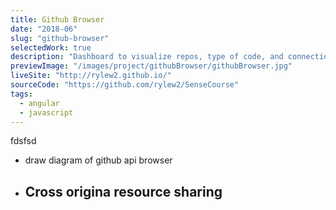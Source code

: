 ```yaml
---
title: Github Browser
date: "2018-06"
slug: "github-browser"
selectedWork: true
description: "Dashboard to visualize repos, type of code, and connections to other repos."
previewImage: "/images/project/githubBrowser/githubBrowser.jpg"
liveSite: "http://rylew2.github.io/"
sourceCode: "https://github.com/rylew2/SenseCourse"
tags:
  - angular
  - javascript
---
```


fdsfsd


- draw diagram of github api browser

- Cross origina resource sharing
  - 